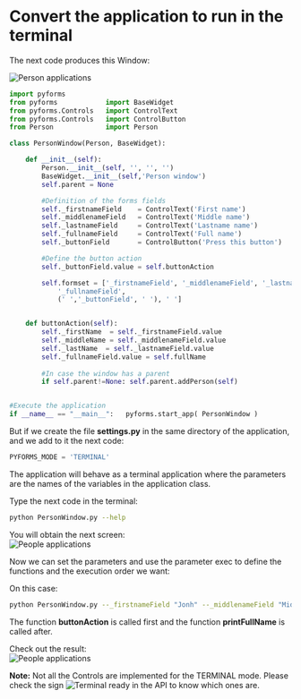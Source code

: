 # Convert the application to run in the terminal

The next code produces this Window:

![Person applications](https://raw.githubusercontent.com/UmSenhorQualquer/pyforms/master/docs/imgs/getting-started-10.png?raw=true "Screen")

```python
import pyforms
from pyforms 			import BaseWidget
from pyforms.Controls 	import ControlText
from pyforms.Controls 	import ControlButton
from Person 			import Person

class PersonWindow(Person, BaseWidget):

	def __init__(self):
		Person.__init__(self, '', '', '')
		BaseWidget.__init__(self,'Person window')
		self.parent = None

		#Definition of the forms fields
		self._firstnameField 	= ControlText('First name')
		self._middlenameField  	= ControlText('Middle name')
		self._lastnameField  	= ControlText('Lastname name')
		self._fullnameField  	= ControlText('Full name')
		self._buttonField  		= ControlButton('Press this button')

		#Define the button action
		self._buttonField.value = self.buttonAction

		self.formset = ['_firstnameField', '_middlenameField', '_lastnameField', 
			'_fullnameField', 
			(' ','_buttonField', ' '), ' ']


	def buttonAction(self):
		self._firstName  = self._firstnameField.value
		self._middleName = self._middlenameField.value
		self._lastName  = self._lastnameField.value
		self._fullnameField.value = self.fullName
		
		#In case the window has a parent
		if self.parent!=None: self.parent.addPerson(self)


#Execute the application
if __name__ == "__main__":	 pyforms.start_app( PersonWindow )
```

But if we create the file **settings.py** in the same directory of the application, and we add to it the next code:
```python
PYFORMS_MODE = 'TERMINAL'
```

The application will behave as a terminal application where the parameters are the names of the variables in the application class.

Type the next code in the terminal: 
```bash
python PersonWindow.py --help
```

You will obtain the next screen:  
![People applications](https://raw.githubusercontent.com/UmSenhorQualquer/pyforms/master/docs/imgs/getting-started-11.png?raw=true "Screen")


Now we can set the parameters and use the parameter exec to define the functions and the execution order we want:

On this case:
```bash
python PersonWindow.py --_firstnameField "Jonh" --_middlenameField "Middle" --_lastnameField "White"  --exec "buttonAction|printFullName"
```

The function **buttonAction** is called first and the function **printFullName** is called after.

Check out the result:  
![People applications](https://raw.githubusercontent.com/UmSenhorQualquer/pyforms/master/docs/imgs/getting-started-9.png?raw=true "Screen")

**Note:** Not all the Controls are implemented for the TERMINAL mode. Please check the sign ![Terminal ready](https://img.shields.io/badge/TERMINAL-READY-green.svg "Screen") in the API to know which ones are.